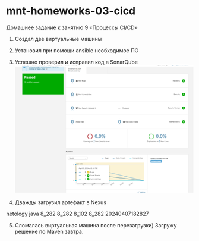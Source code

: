 # mnt-homeworks-03-cicd
Домашнее задание к занятию 9 «Процессы CI/CD»

1. Создал две виртуальные машины
2. Установил при помощи ansible необходимое ПО
3. Успешно проверил и исправил код в SonarQube
![alt text](image.png)

4. Дважды загрузил артефакт в Nexus

<metadata modelVersion="1.1.0">
<groupId>netology</groupId>
<artifactId>java</artifactId>
<versioning>
<latest>8_282</latest>
<release>8_282</release>
<versions>
<version>8_102</version>
<version>8_282</version>
</versions>
<lastUpdated>20240407182827</lastUpdated>
</versioning>
</metadata>

5. Сломалась виртуальная машина после перезагрузки)
   Загружу решение по Maven завтра.